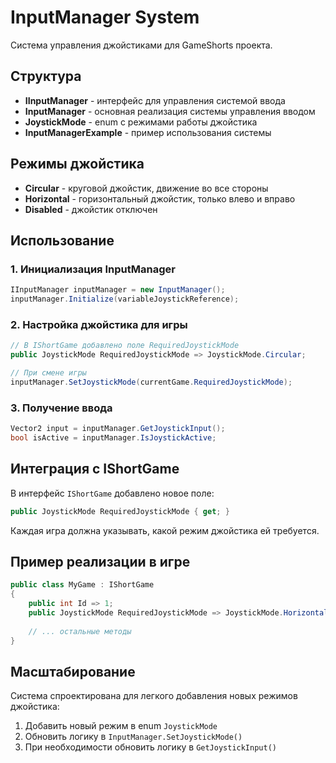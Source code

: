 # InputManager System

Система управления джойстиками для GameShorts проекта.

## Структура

- **IInputManager** - интерфейс для управления системой ввода
- **InputManager** - основная реализация системы управления вводом  
- **JoystickMode** - enum с режимами работы джойстика
- **InputManagerExample** - пример использования системы

## Режимы джойстика

- **Circular** - круговой джойстик, движение во все стороны
- **Horizontal** - горизонтальный джойстик, только влево и вправо
- **Disabled** - джойстик отключен

## Использование

### 1. Инициализация InputManager

```csharp
IInputManager inputManager = new InputManager();
inputManager.Initialize(variableJoystickReference);
```

### 2. Настройка джойстика для игры

```csharp
// В IShortGame добавлено поле RequiredJoystickMode
public JoystickMode RequiredJoystickMode => JoystickMode.Circular;

// При смене игры
inputManager.SetJoystickMode(currentGame.RequiredJoystickMode);
```

### 3. Получение ввода

```csharp
Vector2 input = inputManager.GetJoystickInput();
bool isActive = inputManager.IsJoystickActive;
```

## Интеграция с IShortGame

В интерфейс `IShortGame` добавлено новое поле:

```csharp
public JoystickMode RequiredJoystickMode { get; }
```

Каждая игра должна указывать, какой режим джойстика ей требуется.

## Пример реализации в игре

```csharp
public class MyGame : IShortGame
{
    public int Id => 1;
    public JoystickMode RequiredJoystickMode => JoystickMode.Horizontal;
    
    // ... остальные методы
}
```

## Масштабирование

Система спроектирована для легкого добавления новых режимов джойстика:
1. Добавить новый режим в enum `JoystickMode`
2. Обновить логику в `InputManager.SetJoystickMode()`
3. При необходимости обновить логику в `GetJoystickInput()`
